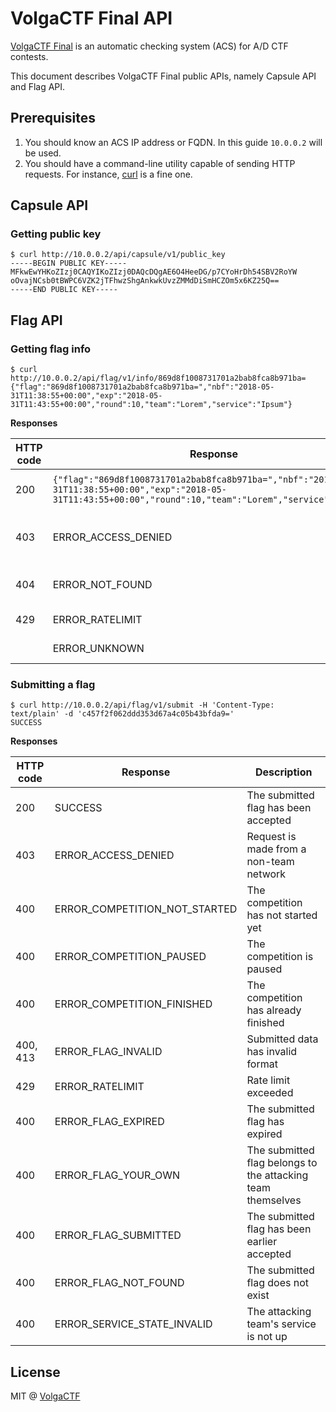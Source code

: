 # VolgaCTF Final API

[VolgaCTF Final](https://github.com/VolgaCTF/volgactf-final) is an automatic checking system (ACS) for A/D CTF contests.

This document describes VolgaCTF Final public APIs, namely Capsule API and Flag API.

## Prerequisites
1. You should know an ACS IP address or FQDN. In this guide `10.0.0.2` will be used.
2. You should have a command-line utility capable of sending HTTP requests. For instance, [curl](http://curl.haxx.se) is a fine one.

## Capsule API
### Getting public key
```
$ curl http://10.0.0.2/api/capsule/v1/public_key
-----BEGIN PUBLIC KEY-----
MFkwEwYHKoZIzj0CAQYIKoZIzj0DAQcDQgAE6O4HeeDG/p7CYoHrDh54SBV2RoYW
oOvajNCsb0tBWPC6VZK2jTFhwzShgAnkwkUvzZMMdDiSmHCZOm5x6KZ25Q==
-----END PUBLIC KEY-----
```

## Flag API
### Getting flag info

```
$ curl http://10.0.0.2/api/flag/v1/info/869d8f1008731701a2bab8fca8b971ba=
{"flag":"869d8f1008731701a2bab8fca8b971ba=","nbf":"2018-05-31T11:38:55+00:00","exp":"2018-05-31T11:43:55+00:00","round":10,"team":"Lorem","service":"Ipsum"}
```

**Responses**

| HTTP code | Response | Description |
|-----------|----------|-------------|
| 200 | `{"flag":"869d8f1008731701a2bab8fca8b971ba=","nbf":"2018-05-31T11:38:55+00:00","exp":"2018-05-31T11:43:55+00:00","round":10,"team":"Lorem","service":"Ipsum"}` | JSON with flag metadata |
| 403 | ERROR_ACCESS_DENIED | Request is made from a non-team network |
| 404 | ERROR_NOT_FOUND | The flag does not exist |
| 429 | ERROR_RATELIMIT | Rate limit exceeded |
| | ERROR_UNKNOWN | General error |

### Submitting a flag
```
$ curl http://10.0.0.2/api/flag/v1/submit -H 'Content-Type: text/plain' -d 'c457f2f062ddd353d67a4c05b43bfda9='
SUCCESS
```

**Responses**

| HTTP code | Response | Description |
|-----------|----------|-------------|
| 200 | SUCCESS | The submitted flag has been accepted |
| 403 | ERROR_ACCESS_DENIED | Request is made from a non-team network |
| 400 | ERROR_COMPETITION_NOT_STARTED | The competition has not started yet |
| 400 | ERROR_COMPETITION_PAUSED | The competition is paused |
| 400 | ERROR_COMPETITION_FINISHED | The competition has already finished |
| 400, 413 | ERROR_FLAG_INVALID | Submitted data has invalid format |
| 429 | ERROR_RATELIMIT | Rate limit exceeded |
| 400 | ERROR_FLAG_EXPIRED | The submitted flag has expired |
| 400 | ERROR_FLAG_YOUR_OWN | The submitted flag belongs to the attacking team themselves |
| 400 | ERROR_FLAG_SUBMITTED | The submitted flag has been earlier accepted |
| 400 | ERROR_FLAG_NOT_FOUND | The submitted flag does not exist |
| 400 | ERROR_SERVICE_STATE_INVALID | The attacking team's service is not up |

## License
MIT @ [VolgaCTF](https://github.com/VolgaCTF)
